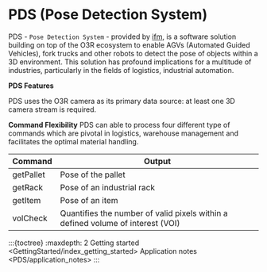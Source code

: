 # PDS (Pose Detection System)


PDS - `Pose Detection System` - provided by [ifm](https://www.ifm.com), is a software solution building on top of the O3R ecosystem to enable AGVs (Automated Guided Vehicles), fork trucks and other robots to detect the pose of objects within a 3D environment. This solution has profound implications for a multitude of industries, particularly in the fields of logistics, industrial automation.

**PDS Features**

PDS uses the O3R camera as its primary data source: at least one 3D camera stream is required.

**Command Flexibility**
PDS can able to process four different type of commands which are pivotal in logistics, warehouse management and facilitates the optimal material handling.

| **Command** | **Output**                                                                      |
| ----------- | ------------------------------------------------------------------------------- |
| getPallet   | Pose of the pallet                                                              |
| getRack     | Pose of an industrial rack                                                      |
| getItem     | Pose of an item                                                                 |
| volCheck    | Quantifies the number of valid pixels within a defined volume of interest (VOI) |

:::{toctree}
    :maxdepth: 2
Getting started <GettingStarted/index_getting_started>
Application notes <PDS/application_notes>
:::